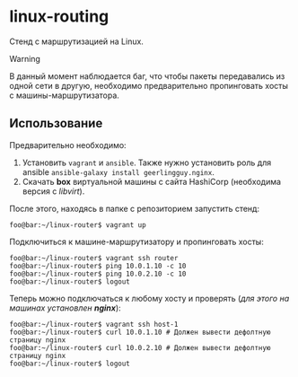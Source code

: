 # linux-routing

Стенд с маршрутизацией на Linux. 

> [!WARNING] 
> В данный момент наблюдается баг, что чтобы пакеты передавались из одной сети
> в другую, необходимо предварительно пропинговать хосты с
> машины-маршрутизатора.

## Использование

Предварительно необходимо:
1. Установить `vagrant` и `ansible`. Также нужно установить роль для 
   ansible `ansible-galaxy install geerlingguy.nginx`.
2. Скачать **box** виртуальной машины с сайта HashiCorp (необходима версия с
   *libvirt*).

После этого, находясь в папке с репозиторием запустить стенд:
```console
foo@bar:~/linux-router$ vagrant up
```

Подключиться к машине-маршрутизатору и пропинговать хосты:
```console
foo@bar:~/linux-router$ vagrant ssh router
foo@bar:~/linux-router$ ping 10.0.1.10 -c 10
foo@bar:~/linux-router$ ping 10.0.2.10 -c 10
foo@bar:~/linux-router$ logout
```

Теперь можно подключаться к любому хосту и проверять (*для этого на машинах установлен* ***nginx***):
```console
foo@bar:~/linux-router$ vagrant ssh host-1
foo@bar:~/linux-router$ curl 10.0.1.10 # Должен вывести дефолтную страницу nginx
foo@bar:~/linux-router$ curl 10.0.2.10 # Должен вывести дефолтную страницу nginx
foo@bar:~/linux-router$ logout
```
